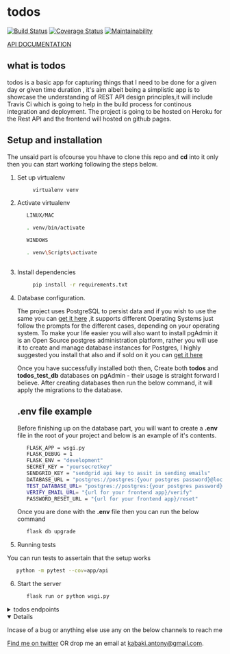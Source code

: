 # todos

[![Build Status](https://app.travis-ci.com/KabakiAntony/todos.svg?branch=develop)](https://app.travis-ci.com/KabakiAntony/todos) [![Coverage Status](https://coveralls.io/repos/github/KabakiAntony/todos/badge.svg?branch=develop)](https://coveralls.io/github/KabakiAntony/todos?branch=develop) [![Maintainability](https://api.codeclimate.com/v1/badges/765e3273d918653417df/maintainability)](https://codeclimate.com/github/KabakiAntony/todos/maintainability)


[API DOCUMENTATION](https://katodos.docs.apiary.io/#)

## what is todos
todos is a basic app for capturing things that I need to be done for a given day or given time duration , it's aim albeit being a simplistic app is to showcase the understanding of REST API design principles,it will include Travis Ci which is going to help in the build process for continous integration and deployment. The project is going to be hosted on Heroku for the Rest API and the frontend will hosted on github pages.


## Setup and installation

   The unsaid part is ofcourse you hhave to clone this repo and **cd** into it only then you can start working following the steps below.

1. Set up virtualenv

   ```bash
        virtualenv venv
   ```

2. Activate virtualenv 

   ```bash
      LINUX/MAC

      . venv/bin/activate

      WINDOWS

      . venv\Scripts\activate
      
   ```

3. Install dependencies

   ```bash
        pip install -r requirements.txt
   ```

4. Database configuration.

   The project uses PostgreSQL to persist data and if you wish to use the same you can [get it here](https://www.postgresql.org/download/) ,it supports different Operating Systems just follow the prompts for the different cases, depending on your operating system. To make your life easier you will also want to install pgAdmin it is an Open Source postgres administration platform, rather you will use it to create and manage database instances for Postgres, I highly suggested you install that also and if sold on it you can [get it here](https://www.pgadmin.org/download/)

   Once you have successfully installed both then, Create both **todos** and **todos_test_db** databases on pgAdmin - their usage is straight forward I believe. After creating databases then run the below command, it will apply the migrations to the database.

   ## .env file example

   Before finishing up on the database part, you will want to create a **.env** file in the root of your project and below is an example of it's contents.

   ```bash
      FLASK_APP = wsgi.py
      FLASK_DEBUG = 1
      FLASK_ENV = "development"
      SECRET_KEY = "yoursecretkey"
      SENDGRID_KEY = "sendgrid api key to assit in sending emails"
      DATABASE_URL = "postgres://postgres:{your postgres password}@localhost/todos"
      TEST_DATABASE_URL= "postgres://postgres:{your postgres password}@localhost/todos_test_db"
      VERIFY_EMAIL_URL= "{url for your frontend app}/verify"
      PASSWORD_RESET_URL = "{url for your frontend app}/reset"
   ```

   Once you are done with the **.env** file then you can run the below command

   ```bash
      flask db upgrade
   ```

5. Running tests 

You can run tests to assertain that the setup works

   ```bash
      python -m pytest --cov=app/api
   ```

6. Start the server

   ```bash
      flask run or python wsgi.py 
   ```

<details>
<summary>todos endpoints</summary>

METHOD       | ENDPOINT      |  DESCRIPTION
------------ | ------------- | ------------
POST  |  /users/signup  | signup a user
POST  |  /users/verify  | verify a user email
POST  |  /users/signin  | signin a user
POST  |  /users/forgot  | send reset password link
PUT   |  /users/update-password |change/update a user password
POST  |  /todos         | create a new todo
GET   |  /todos         | get all todos for a user
PUT   |  /todos/{id}    | edit / update a todo given its id
GET   |  /todos/{id}    | get a specific todo given it's id
DELETE|  /todos/{id}    | delete a todo given it's id


</details>

<details open>

Incase of a bug or anything else use any on the below channels to reach me

[Find me on twitter](https://twitter.com/kabakikiarie) OR  drop me an email at kabaki.antony@gmail.com.

